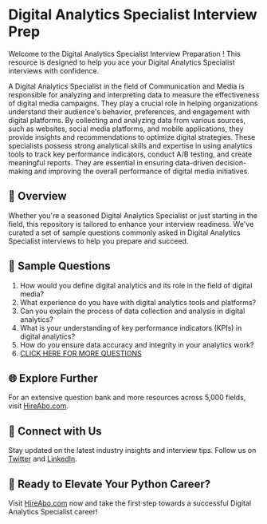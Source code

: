 # Digital Analytics Specialist Interview Prep

Welcome to the Digital Analytics Specialist Interview Preparation ! This resource is designed to help you ace your Digital Analytics Specialist interviews with confidence.

A Digital Analytics Specialist in the field of Communication and Media is responsible for analyzing and interpreting data to measure the effectiveness of digital media campaigns. They play a crucial role in helping organizations understand their audience's behavior, preferences, and engagement with digital platforms. By collecting and analyzing data from various sources, such as websites, social media platforms, and mobile applications, they provide insights and recommendations to optimize digital strategies. These specialists possess strong analytical skills and expertise in using analytics tools to track key performance indicators, conduct A/B testing, and create meaningful reports. They are essential in ensuring data-driven decision-making and improving the overall performance of digital media initiatives.

## 🚀 Overview

Whether you're a seasoned Digital Analytics Specialist or just starting in the field, this repository is tailored to enhance your interview readiness. We've curated a set of sample questions commonly asked in Digital Analytics Specialist interviews to help you prepare and succeed.

## 📝 Sample Questions

1. How would you define digital analytics and its role in the field of digital media?
2. What experience do you have with digital analytics tools and platforms?
3. Can you explain the process of data collection and analysis in digital analytics?
4. What is your understanding of key performance indicators (KPIs) in digital analytics?
5. How do you ensure data accuracy and integrity in your analytics work?
6. [CLICK HERE FOR MORE QUESTIONS](https://hireabo.com/job/8_4_28/Digital%20Analytics%20Specialist)

## 🌐 Explore Further

For an extensive question bank and more resources across 5,000 fields, visit [HireAbo.com](https://www.hireabo.com).

## 📱 Connect with Us

Stay updated on the latest industry insights and interview tips. Follow us on [Twitter](https://twitter.com/hireabo) and [LinkedIn](https://www.linkedin.com/in/hire-abo-3609972a8/).

## 🚀 Ready to Elevate Your Python Career?

Visit [HireAbo.com](https://www.hireabo.com) now and take the first step towards a successful Digital Analytics Specialist career!
